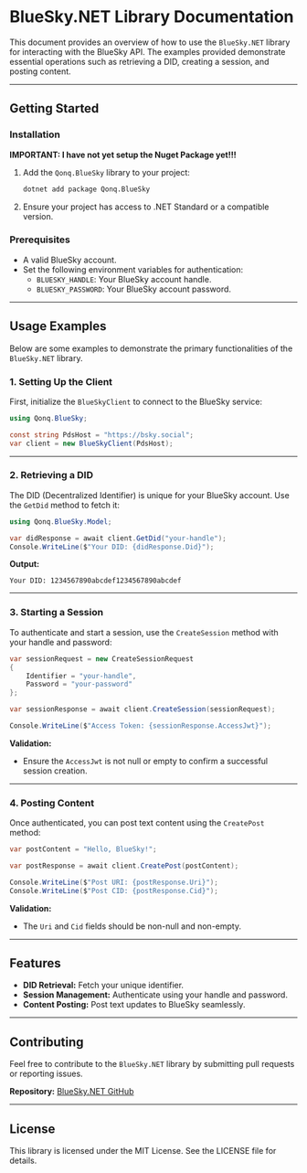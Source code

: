 # BlueSky.NET Library Documentation

This document provides an overview of how to use the `BlueSky.NET` library for interacting with the BlueSky API. The examples provided demonstrate essential operations such as retrieving a DID, creating a session, and posting content.

---

## **Getting Started**

### **Installation**


**IMPORTANT: I have not yet setup the Nuget Package yet!!!**

1. Add the `Qonq.BlueSky` library to your project:
   ```bash
   dotnet add package Qonq.BlueSky
   ```


2. Ensure your project has access to .NET Standard or a compatible version.

### **Prerequisites**
- A valid BlueSky account.
- Set the following environment variables for authentication:
  - `BLUESKY_HANDLE`: Your BlueSky account handle.
  - `BLUESKY_PASSWORD`: Your BlueSky account password.

---

## **Usage Examples**

Below are some examples to demonstrate the primary functionalities of the `BlueSky.NET` library.

### **1. Setting Up the Client**

First, initialize the `BlueSkyClient` to connect to the BlueSky service:
```csharp
using Qonq.BlueSky;

const string PdsHost = "https://bsky.social";
var client = new BlueSkyClient(PdsHost);
```

---

### **2. Retrieving a DID**
The DID (Decentralized Identifier) is unique for your BlueSky account. Use the `GetDid` method to fetch it:
```csharp
using Qonq.BlueSky.Model;

var didResponse = await client.GetDid("your-handle");
Console.WriteLine($"Your DID: {didResponse.Did}");
```

**Output:**
```
Your DID: 1234567890abcdef1234567890abcdef
```

---

### **3. Starting a Session**
To authenticate and start a session, use the `CreateSession` method with your handle and password:
```csharp
var sessionRequest = new CreateSessionRequest
{
    Identifier = "your-handle",
    Password = "your-password"
};

var sessionResponse = await client.CreateSession(sessionRequest);

Console.WriteLine($"Access Token: {sessionResponse.AccessJwt}");
```

**Validation:**
- Ensure the `AccessJwt` is not null or empty to confirm a successful session creation.

---

### **4. Posting Content**
Once authenticated, you can post text content using the `CreatePost` method:
```csharp
var postContent = "Hello, BlueSky!";

var postResponse = await client.CreatePost(postContent);

Console.WriteLine($"Post URI: {postResponse.Uri}");
Console.WriteLine($"Post CID: {postResponse.Cid}");
```

**Validation:**
- The `Uri` and `Cid` fields should be non-null and non-empty.

---

## **Features**
- **DID Retrieval:** Fetch your unique identifier.
- **Session Management:** Authenticate using your handle and password.
- **Content Posting:** Post text updates to BlueSky seamlessly.

---

## **Contributing**

Feel free to contribute to the `BlueSky.NET` library by submitting pull requests or reporting issues.

**Repository:** [BlueSky.NET GitHub](https://github.com/Qonq/BlueSky.NET)

---

## **License**

This library is licensed under the MIT License. See the LICENSE file for details.